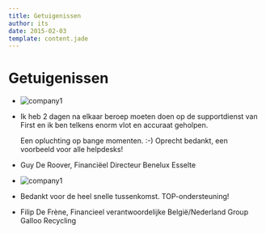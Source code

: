 ```yaml
---
title: Getuigenissen
author: its
date: 2015-02-03
template: content.jade
---
```


# Getuigenissen

*   ![company1](http://www.fillmurray.com/200/200)
*   Ik heb 2 dagen na elkaar beroep moeten doen op de supportdienst van First en ik ben telkens enorm vlot en accuraat geholpen. 
    
    Een opluchting op bange momenten. :-) Oprecht bedankt, een voorbeeld voor alle helpdesks!
  * Guy De Roover, Financiëel Directeur Benelux Esselte  
*   ![company1](http://www.fillmurray.com/200/200)
*   Bedankt voor de heel snelle tussenkomst. TOP-ondersteuning!
  * Filip De Frène, Financieel verantwoordelijke België/Nederland Group Galloo Recycling

